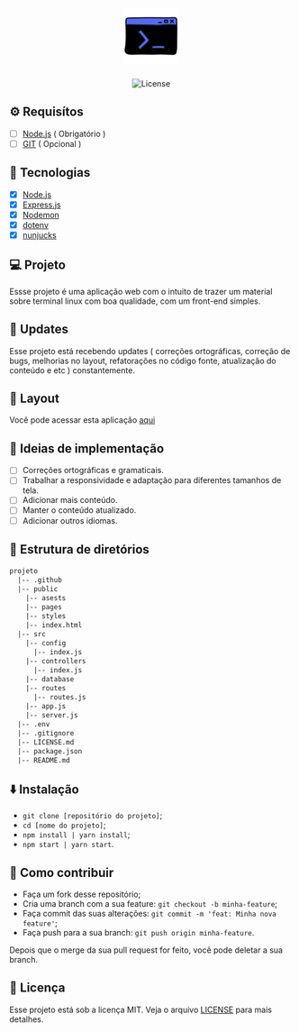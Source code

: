 <h1 align="center">
  <img alt="Ícone do projeto" title="Terminal" src=".github/favicon.png" width="100px" />
</h1>

<p align="center">
  <img alt="License" src="https://img.shields.io/static/v1?label=license&message=MIT&color=5568f9&labelColor=111116">
</p>

## :gear: Requisítos

- [ ] [Node.js](https://nodejs.org/en/) ( Obrigatório )
- [ ] [GIT](https://git-scm.com/) ( Opcional )

## :rocket: Tecnologias

- [x] [Node.js](https://nodejs.org/en/)
- [x] [Express.js](https://expressjs.com/)
- [x] [Nodemon](https://nodemon.io/)
- [x] [dotenv](https://www.npmjs.com/package/dotenv)
- [x] [nunjucks](https://mozilla.github.io/nunjucks/)

## :computer: Projeto

Essse projeto é uma aplicação web com o intuito de trazer um material sobre terminal linux com boa qualidade, com um front-end simples.

## :checkered_flag: Updates

Esse projeto está recebendo updates ( correções ortográficas, correção de bugs, melhorias no layout, refatorações no código fonte, atualização do conteúdo e etc ) constantemente.

## :bookmark: Layout

Você pode acessar esta aplicação [aqui]()

## :bookmark_tabs: Ideias de implementação

- [ ] Correções ortográficas e gramaticais.
- [ ] Trabalhar a responsividade e adaptação para diferentes tamanhos de tela.
- [ ] Adicionar mais conteúdo.
- [ ] Manter o conteúdo atualizado.
- [ ] Adicionar outros idiomas.

## :open_file_folder: Estrutura de diretórios

```
projeto
  |-- .github
  |-- public
    |-- asests
    |-- pages
    |-- styles
    |-- index.html
  |-- src
    |-- config
      |-- index.js
    |-- controllers
      |-- index.js
    |-- database
    |-- routes
      |-- routes.js
    |-- app.js
    |-- server.js
  |-- .env
  |-- .gitignore
  |-- LICENSE.md
  |-- package.json
  |-- README.md
```

## :arrow_down: Instalação

- `git clone [repositório do projeto]`;
- `cd [nome do projeto]`;
- `npm install | yarn install`;
- `npm start | yarn start`.

## :thinking: Como contribuir

- Faça um fork desse repositório;
- Cria uma branch com a sua feature: `git checkout -b minha-feature`;
- Faça commit das suas alterações: `git commit -m 'feat: Minha nova feature'`;
- Faça push para a sua branch: `git push origin minha-feature`.

Depois que o merge da sua pull request for feito, você pode deletar a sua branch.

## :memo: Licença

Esse projeto está sob a licença MIT. Veja o arquivo [LICENSE](LICENSE.md) para mais detalhes.
